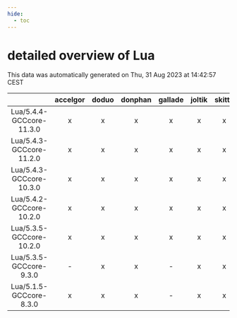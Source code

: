 ```yaml
---
hide:
  - toc
---
```


detailed overview of Lua
========================


This data was automatically generated on Thu, 31 Aug 2023 at 14:42:57 CEST  

| |accelgor|doduo|donphan|gallade|joltik|skitty|swalot|victini|
| :---: | :---: | :---: | :---: | :---: | :---: | :---: | :---: | :---: |
|Lua/5.4.4-GCCcore-11.3.0|x|x|x|x|x|x|x|x|
|Lua/5.4.3-GCCcore-11.2.0|x|x|x|x|x|x|x|x|
|Lua/5.4.3-GCCcore-10.3.0|x|x|x|x|x|x|x|x|
|Lua/5.4.2-GCCcore-10.2.0|x|x|x|x|x|x|x|x|
|Lua/5.3.5-GCCcore-10.2.0|x|x|x|x|x|x|x|x|
|Lua/5.3.5-GCCcore-9.3.0|-|x|x|-|x|x|x|x|
|Lua/5.1.5-GCCcore-8.3.0|x|x|x|-|x|x|x|x|
